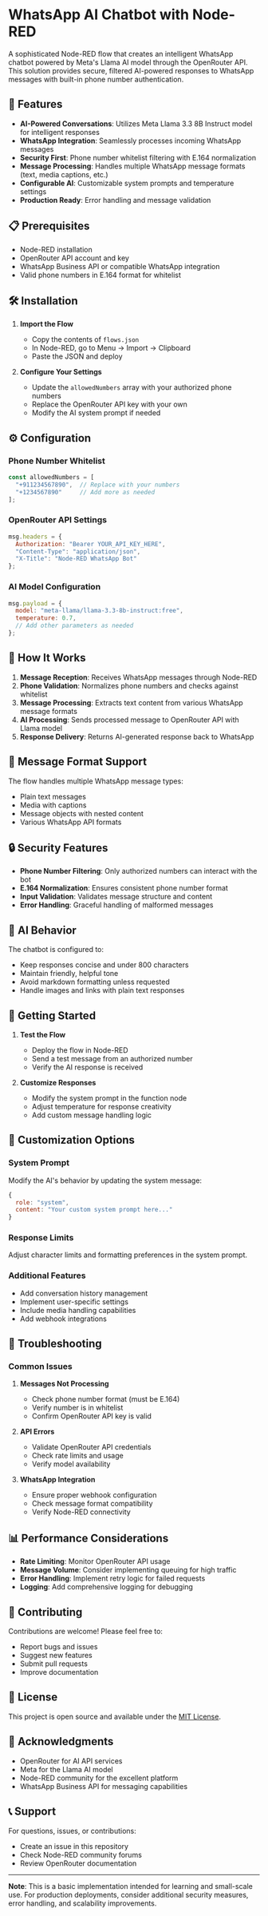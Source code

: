# WhatsApp AI Chatbot with Node-RED

A sophisticated Node-RED flow that creates an intelligent WhatsApp chatbot powered by Meta's Llama AI model through the OpenRouter API. This solution provides secure, filtered AI-powered responses to WhatsApp messages with built-in phone number authentication.

## 🚀 Features

- **AI-Powered Conversations**: Utilizes Meta Llama 3.3 8B Instruct model for intelligent responses
- **WhatsApp Integration**: Seamlessly processes incoming WhatsApp messages
- **Security First**: Phone number whitelist filtering with E.164 normalization
- **Message Processing**: Handles multiple WhatsApp message formats (text, media captions, etc.)
- **Configurable AI**: Customizable system prompts and temperature settings
- **Production Ready**: Error handling and message validation

## 📋 Prerequisites

- Node-RED installation
- OpenRouter API account and key
- WhatsApp Business API or compatible WhatsApp integration
- Valid phone numbers in E.164 format for whitelist

## 🛠 Installation

1. **Import the Flow**
   - Copy the contents of `flows.json`
   - In Node-RED, go to Menu → Import → Clipboard
   - Paste the JSON and deploy

2. **Configure Your Settings**
   - Update the `allowedNumbers` array with your authorized phone numbers
   - Replace the OpenRouter API key with your own
   - Modify the AI system prompt if needed

## ⚙️ Configuration

### Phone Number Whitelist
```javascript
const allowedNumbers = [
  "+911234567890",  // Replace with your numbers
  "+1234567890"     // Add more as needed
];
```

### OpenRouter API Settings
```javascript
msg.headers = {
  Authorization: "Bearer YOUR_API_KEY_HERE",
  "Content-Type": "application/json",
  "X-Title": "Node-RED WhatsApp Bot"
};
```

### AI Model Configuration
```javascript
msg.payload = {
  model: "meta-llama/llama-3.3-8b-instruct:free",
  temperature: 0.7,
  // Add other parameters as needed
};
```

## 🔧 How It Works

1. **Message Reception**: Receives WhatsApp messages through Node-RED
2. **Phone Validation**: Normalizes phone numbers and checks against whitelist
3. **Message Processing**: Extracts text content from various WhatsApp message formats
4. **AI Processing**: Sends processed message to OpenRouter API with Llama model
5. **Response Delivery**: Returns AI-generated response back to WhatsApp

## 📱 Message Format Support

The flow handles multiple WhatsApp message types:
- Plain text messages
- Media with captions
- Message objects with nested content
- Various WhatsApp API formats

## 🔒 Security Features

- **Phone Number Filtering**: Only authorized numbers can interact with the bot
- **E.164 Normalization**: Ensures consistent phone number format
- **Input Validation**: Validates message structure and content
- **Error Handling**: Graceful handling of malformed messages

## 🎯 AI Behavior

The chatbot is configured to:
- Keep responses concise and under 800 characters
- Maintain friendly, helpful tone
- Avoid markdown formatting unless requested
- Handle images and links with plain text responses

## 🚀 Getting Started

1. **Test the Flow**
   - Deploy the flow in Node-RED
   - Send a test message from an authorized number
   - Verify the AI response is received

2. **Customize Responses**
   - Modify the system prompt in the function node
   - Adjust temperature for response creativity
   - Add custom message handling logic

## 📝 Customization Options

### System Prompt
Modify the AI's behavior by updating the system message:
```javascript
{ 
  role: "system", 
  content: "Your custom system prompt here..." 
}
```

### Response Limits
Adjust character limits and formatting preferences in the system prompt.

### Additional Features
- Add conversation history management
- Implement user-specific settings
- Include media handling capabilities
- Add webhook integrations

## 🔧 Troubleshooting

### Common Issues

1. **Messages Not Processing**
   - Check phone number format (must be E.164)
   - Verify number is in whitelist
   - Confirm OpenRouter API key is valid

2. **API Errors**
   - Validate OpenRouter API credentials
   - Check rate limits and usage
   - Verify model availability

3. **WhatsApp Integration**
   - Ensure proper webhook configuration
   - Check message format compatibility
   - Verify Node-RED connectivity

## 📊 Performance Considerations

- **Rate Limiting**: Monitor OpenRouter API usage
- **Message Volume**: Consider implementing queuing for high traffic
- **Error Handling**: Implement retry logic for failed requests
- **Logging**: Add comprehensive logging for debugging

## 🤝 Contributing

Contributions are welcome! Please feel free to:
- Report bugs and issues
- Suggest new features
- Submit pull requests
- Improve documentation

## 📄 License

This project is open source and available under the [MIT License](LICENSE).

## 🙏 Acknowledgments

- OpenRouter for AI API services
- Meta for the Llama AI model
- Node-RED community for the excellent platform
- WhatsApp Business API for messaging capabilities

## 📞 Support

For questions, issues, or contributions:
- Create an issue in this repository
- Check Node-RED community forums
- Review OpenRouter documentation

---

**Note**: This is a basic implementation intended for learning and small-scale use. For production deployments, consider additional security measures, error handling, and scalability improvements.